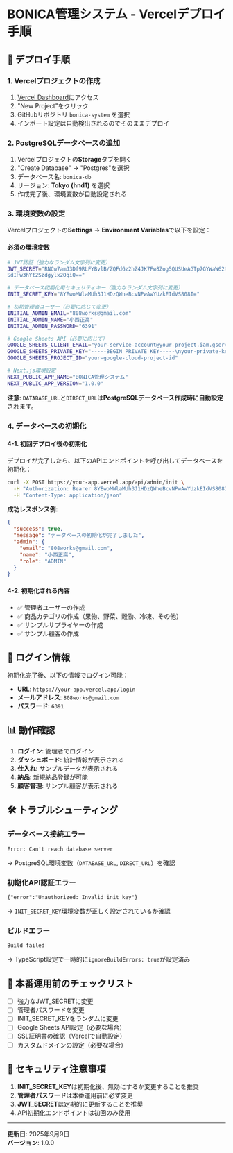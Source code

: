 # BONICA管理システム - Vercelデプロイ手順

## 🚀 デプロイ手順

### 1. Vercelプロジェクトの作成
1. [Vercel Dashboard](https://vercel.com/dashboard)にアクセス
2. "New Project"をクリック
3. GitHubリポジトリ `bonica-system` を選択
4. インポート設定は自動検出されるのでそのままデプロイ

### 2. PostgreSQLデータベースの追加
1. Vercelプロジェクトの**Storage**タブを開く
2. "Create Database" → "Postgres"を選択
3. データベース名: `bonica-db`
4. リージョン: **Tokyo (hnd1)** を選択
5. 作成完了後、環境変数が自動設定される

### 3. 環境変数の設定
Vercelプロジェクトの**Settings** → **Environment Variables**で以下を設定：

#### 必須の環境変数
```bash
# JWT認証（強力なランダム文字列に変更）
JWT_SECRET="RNCw7amJ3Df9RLFYBvlB/ZQFdGz2hZ4JK7Fw8Zog5QUSUeAGTp7GYWaW62t7E7Iy
SdIHw3hYt2Szdgylx2OqiQ=="

# データベース初期化用セキュリティキー（強力なランダム文字列に変更）
INIT_SECRET_KEY="8YEwoMWlaMUh3J1HDzQWneBcvNPwAwYUzkEIdVS808I="

# 初期管理者ユーザー（必要に応じて変更）
INITIAL_ADMIN_EMAIL="808works@gmail.com"
INITIAL_ADMIN_NAME="小西正高"
INITIAL_ADMIN_PASSWORD="6391"

# Google Sheets API（必要に応じて）
GOOGLE_SHEETS_CLIENT_EMAIL="your-service-account@your-project.iam.gserviceaccount.com"
GOOGLE_SHEETS_PRIVATE_KEY="-----BEGIN PRIVATE KEY-----\nyour-private-key-here\n-----END PRIVATE KEY-----"
GOOGLE_SHEETS_PROJECT_ID="your-google-cloud-project-id"

# Next.js環境設定
NEXT_PUBLIC_APP_NAME="BONICA管理システム"
NEXT_PUBLIC_APP_VERSION="1.0.0"
```

**注意**: `DATABASE_URL`と`DIRECT_URL`は**PostgreSQLデータベース作成時に自動設定**されます。

### 4. データベースの初期化

#### 4-1. 初回デプロイ後の初期化
デプロイが完了したら、以下のAPIエンドポイントを呼び出してデータベースを初期化：

```bash
curl -X POST https://your-app.vercel.app/api/admin/init \
  -H "Authorization: Bearer 8YEwoMWlaMUh3J1HDzQWneBcvNPwAwYUzkEIdVS808I=" \
  -H "Content-Type: application/json"
```

**成功レスポンス例:**
```json
{
  "success": true,
  "message": "データベースの初期化が完了しました",
  "admin": {
    "email": "808works@gmail.com",
    "name": "小西正高",
    "role": "ADMIN"
  }
}
```

#### 4-2. 初期化される内容
- ✅ 管理者ユーザーの作成
- ✅ 商品カテゴリの作成（果物、野菜、穀物、冷凍、その他）
- ✅ サンプルサプライヤーの作成
- ✅ サンプル顧客の作成

## 🔐 ログイン情報

初期化完了後、以下の情報でログイン可能：

- **URL**: `https://your-app.vercel.app/login`
- **メールアドレス**: `808works@gmail.com`
- **パスワード**: `6391`

## 📊 動作確認

1. **ログイン**: 管理者でログイン
2. **ダッシュボード**: 統計情報が表示される
3. **仕入れ**: サンプルデータが表示される
4. **納品**: 新規納品登録が可能
5. **顧客管理**: サンプル顧客が表示される

## 🛠 トラブルシューティング

### データベース接続エラー
```
Error: Can't reach database server
```
→ PostgreSQL環境変数（`DATABASE_URL`, `DIRECT_URL`）を確認

### 初期化API認証エラー
```
{"error":"Unauthorized: Invalid init key"}
```
→ `INIT_SECRET_KEY`環境変数が正しく設定されているか確認

### ビルドエラー
```
Build failed
```
→ TypeScript設定で一時的に`ignoreBuildErrors: true`が設定済み

## 🔧 本番運用前のチェックリスト

- [ ] 強力なJWT_SECRETに変更
- [ ] 管理者パスワードを変更
- [ ] INIT_SECRET_KEYをランダムに変更
- [ ] Google Sheets API設定（必要な場合）
- [ ] SSL証明書の確認（Vercelで自動設定）
- [ ] カスタムドメインの設定（必要な場合）

## 📝 セキュリティ注意事項

1. **INIT_SECRET_KEY**は初期化後、無効にするか変更することを推奨
2. **管理者パスワード**は本番運用前に必ず変更
3. **JWT_SECRET**は定期的に更新することを推奨
4. API初期化エンドポイントは初回のみ使用

---
**更新日**: 2025年9月9日  
**バージョン**: 1.0.0